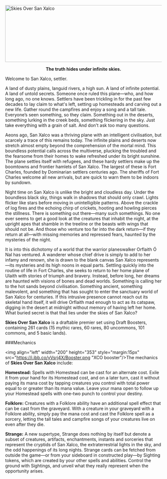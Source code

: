 <img src="https://grapplex.github.io/sets/XCO-files/logo.png" alt="Skies Over San Xalco" width="587" height="183">

**<p style="text-align: center;">The truth hides under infinite skies.</p>**

Welcome to San Xalco, settler.

A land of dusty plains, languid rivers, a high sun. A land of infinite potential. A land of untold secrets.
Someone once ruled this plane—who, and how long ago, no one knows. Settlers have been trickling in for the past few decades to lay claim to what's left, setting up homesteads and carving out a new life. Gather round the campfires and enjoy a song and a tall tale. Everyone’s seen something, so they claim. Something out in the deserts, something lurking in the creek beds, something flickering in the sky. Just take everything with a grain of salt. And don't ask too many questions.

Aeons ago, San Xalco was a thriving plane with an intelligent civilisation, but scarcely a trace of this remains today. The infinite plains and deserts now stretch almost empty beyond the comprehension of the mortal mind. This boundless potential calls across the multiverse, plucking the troubled and the fearsome from their homes to wake refreshed under its bright sunshine. The plane settles itself with refugees, and these hardy settlers make up the boomtowns and frontier hamlets of San Xalco. The largest of these is Fort Charles, founded by Dominarian settlers centuries ago. The sheriffs of Fort Charles welcome all new arrivals, but are quick to warn them to be indoors by sundown.

Night time on San Xalco is unlike the bright and cloudless day. Under the boundless black sky, things walk in shadows that should only crawl. Lights flicker like stars before moving in unintelligible patterns. Above the crackle of log fires and the echoing chirp of crickets, hooting and howling pierces the stillness. There is something out there—many such somethings. No one ever seems to get a good look at the creatures that inhabit the night, at the upright apes that shamble in the treeline or the beasts with wings that should not be. And those who venture too far into the dark return—if they return at all—with missing memories and repressed fears, haunted by the mysteries of the night.

It is into this dichotomy of a world that the warrior planeswalker Orflaith Ó Nal has ventured. A wanderer whose chief drive is simply to add to her infamy and renown, she is drawn to the blank canvas San Xalco represents—its mysteries and its high noons in equal parts. Settling quickly into the routine of life in Fort Charles, she seeks to return to her home plane of Ulaith with stories of triumph and bravery. Instead, before long, her dreams are haunted with visions of bones and dead worlds. Something is calling her to the hot sands beyond civilisation. Something ancient, something malevolent, and something that has sought to enter the sanctuary world of San Xalco for centuries. If this intrusive presence cannot reach out its skeletal hand itself, it will drive Orflaith mad enough to act as its catspaw, digging in the desert at midnight without memory of having left her home. What buried secret is that that lies under the skies of San Xalco?

**Skies Over San Xalco** is a draftable premier set using Draft Boosters, containing 261 cards (15 mythic rares, 60 rares, 80 uncommons, 101 commons, and 5 basic lands). 

###Mechanics

<img align="left" width="200" height="353" style="margin:15px" src="https://i.ibb.co/yVsrj4X/Booster.png "XCO booster"/>The mechanics of **Skies Over San Xalco** include:

**Homestead:** Spells with Homestead can be cast for an alternate cost. Exile it from your hand for its Homestead cost, and on a later turn, cast it without paying its mana cost by tapping creatures you control with total power equal to or greater than its mana value. Leave your mana open to follow up your Homestead spells with one-two punch to control your destiny.

**Folklore:** Creatures with a Folklore ability have an additional spell effect that can be cast from the graveyard. With a creature in your graveyard with a Folklore ability, simply pay the mana cost and cast the Folklore spell as a sorcery, letting the tall tales and campfire songs of your creatures live on even after they die. 

**Strange:** A new supertype, Strange does nothing by itself but denote a subset of creatures, artifacts, enchantments, instants and sorceries that represent the cryptids of San Xalco, the extraterrestrial lights in the sky, and the odd happenings of its long nights. Strange cards can be fetched from outside the game—or from your sideboard in constructed play—by Sighting tokens, which are created by your other spells and abilities. Control the ground with Sightings, and unveil what they really represent when the opportunity arises.
